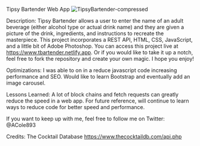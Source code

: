 Tipsy Bartender Web App
![TipsyBartender-compressed](https://user-images.githubusercontent.com/94746691/172072164-beee3ad8-b744-48ba-ba2c-23230274ab08.jpg)

Description:
Tipsy Bartender allows a user to enter the name of an adult beverage (either alcohol type or actual drink name) and they are given a picture of the drink, ingredients, and instructions to recreate the masterpiece. This project incorporates a REST API, HTML, CSS, JavaScript, and a little bit of Adobe Photoshop. You can access this project live at https://www.tbartender.netlify.app. Or if you would like to take it up a notch, feel free to fork the repository and create your own magic. I hope you enjoy!

Optimizations:
I was able to on in a reduce javascript code increasing performance and SEO. Would like to learn Bootstrap and eventually add an image carousel.

Lessons Learned:
A lot of block chains and fetch requests can greatly reduce the speed in a web app. For future reference, will continue to learn ways to reduce code for better speed and performance.

If you want to keep up with me, feel free to follow me on Twitter:  @ACole893

Credits:
The Cocktail Database
https://www.thecocktaildb.com/api.php
